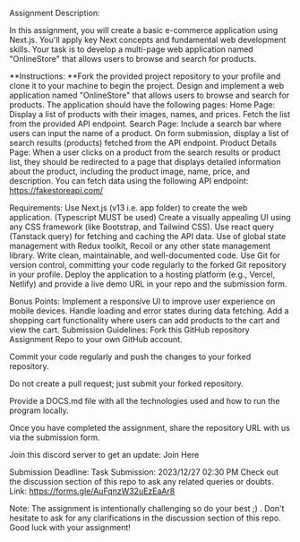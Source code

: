 Assignment Description:

In this assignment, you will create a basic e-commerce application using Next.js. You'll apply key Next concepts and fundamental web development skills. Your task is to develop a multi-page web application named "OnlineStore" that allows users to browse and search for products.

**Instructions:
**Fork the provided project repository to your profile and clone it to your machine to begin the project.
Design and implement a web application named "OnlineStore" that allows users to browse and search for products.
The application should have the following pages:
Home Page: Display a list of products with their images, names, and prices. Fetch the list from the provided API endpoint.
Search Page: Include a search bar where users can input the name of a product. On form submission, display a list of search results (products) fetched from the API endpoint.
Product Details Page: When a user clicks on a product from the search results or product list, they should be redirected to a page that displays detailed information about the product, including the product image, name, price, and description.
You can fetch data using the following API endpoint: https://fakestoreapi.com/

Requirements:
Use Next.js (v13 i.e. app folder) to create the web application. (Typescript MUST be used)
Create a visually appealing UI using any CSS framework (like Bootstrap, and Tailwind CSS).
Use react query (Tanstack query) for fetching and caching the API data.
Use of global state management with Redux toolkit, Recoil or any other state management library.
Write clean, maintainable, and well-documented code.
Use Git for version control, committing your code regularly to the forked Git repository in your profile.
Deploy the application to a hosting platform (e.g., Vercel, Netlify) and provide a live demo URL in your repo and the submission form.

Bonus Points:
Implement a responsive UI to improve user experience on mobile devices.
Handle loading and error states during data fetching.
Add a shopping cart functionality where users can add products to the cart and view the cart.
Submission Guidelines:
Fork this GitHub repository Assignment Repo to your own GitHub account.

Commit your code regularly and push the changes to your forked repository.

Do not create a pull request; just submit your forked repository.

Provide a DOCS.md file with all the technologies used and how to run the program locally.

Once you have completed the assignment, share the repository URL with us via the submission form.

Join this discord server to get an update: Join Here

Submission Deadline: Task Submission: 2023/12/27 02:30 PM
Check out the discussion section of this repo to ask any related queries or doubts.
Link: https://forms.gle/AuFqnzW32uEzEaAr8

Note: The assignment is intentionally challenging so do your best ;) . Don't hesitate to ask for any clarifications in the discussion section of this repo. Good luck with your assignment!

